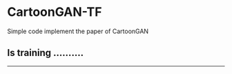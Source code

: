 # CartoonGAN-TF
Simple code implement the paper of CartoonGAN

## Is training ..........
---------------------
